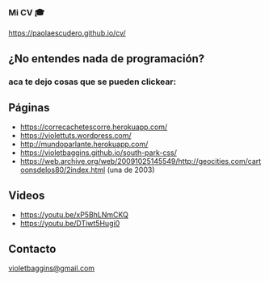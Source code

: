 ### Mi CV 🎓
https://paolaescudero.github.io/cv/

## ¿No entendes nada de programación?
### aca te dejo cosas que se pueden clickear:

## Páginas
* https://correcachetescorre.herokuapp.com/
* https://violettuts.wordpress.com/
* http://mundoparlante.herokuapp.com/
* https://violetbaggins.github.io/south-park-css/
* https://web.archive.org/web/20091025145549/http://geocities.com/cartoonsdelos80/2index.html (una de 2003)

## Videos
* https://youtu.be/xP5BhLNmCKQ
* https://youtu.be/DTiwt5Hugi0

## Contacto
violetbaggins@gmail.com
<!--
**paolaescudero/paolaescudero** is a ✨ _special_ ✨ repository because its `README.md` (this file) appears on your GitHub profile.

Here are some ideas to get you started:

- 🔭 I’m currently working on ...
- 🌱 I’m currently learning ...
- 👯 I’m looking to collaborate on ...
- 🤔 I’m looking for help with ...
- 💬 Ask me about ...
- 📫 How to reach me: ...
- 😄 Pronouns: ...
- ⚡ Fun fact: ...
-->
